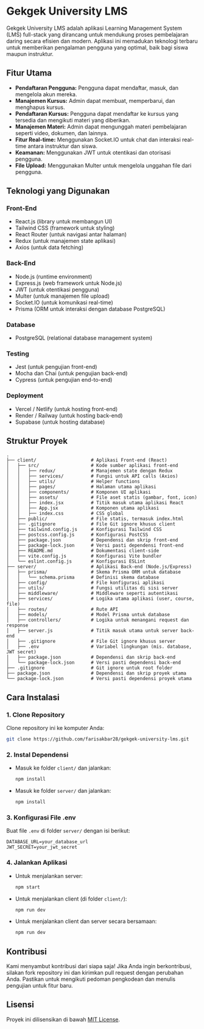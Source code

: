 # Gekgek University LMS

Gekgek University LMS adalah aplikasi Learning Management System (LMS) full-stack yang dirancang untuk mendukung proses pembelajaran daring secara efisien dan modern. Aplikasi ini memadukan teknologi terbaru untuk memberikan pengalaman pengguna yang optimal, baik bagi siswa maupun instruktur.

## Fitur Utama

- **Pendaftaran Pengguna:** Pengguna dapat mendaftar, masuk, dan mengelola akun mereka.
- **Manajemen Kursus:** Admin dapat membuat, memperbarui, dan menghapus kursus.
- **Pendaftaran Kursus:** Pengguna dapat mendaftar ke kursus yang tersedia dan mengikuti materi yang diberikan.
- **Manajemen Materi:** Admin dapat mengunggah materi pembelajaran seperti video, dokumen, dan lainnya.
- **Fitur Real-time:** Menggunakan Socket.IO untuk chat dan interaksi real-time antara instruktur dan siswa.
- **Keamanan:** Menggunakan JWT untuk otentikasi dan otorisasi pengguna.
- **File Upload:** Menggunakan Multer untuk mengelola unggahan file dari pengguna.

## Teknologi yang Digunakan

### Front-End

- React.js (library untuk membangun UI)
- Tailwind CSS (framework untuk styling)
- React Router (untuk navigasi antar halaman)
- Redux (untuk manajemen state aplikasi)
- Axios (untuk data fetching)

### Back-End

- Node.js (runtime environment)
- Express.js (web framework untuk Node.js)
- JWT (untuk otentikasi pengguna)
- Multer (untuk manajemen file upload)
- Socket.IO (untuk komunikasi real-time)
- Prisma (ORM untuk interaksi dengan database PostgreSQL)

### Database

- PostgreSQL (relational database management system)

### Testing

- Jest (untuk pengujian front-end)
- Mocha dan Chai (untuk pengujian back-end)
- Cypress (untuk pengujian end-to-end)

### Deployment

- Vercel / Netlify (untuk hosting front-end)
- Render / Railway (untuk hosting back-end)
- Supabase (untuk hosting database)

## Struktur Proyek

```
.
├── client/                    # Aplikasi Front-end (React)
│   ├── src/                   # Kode sumber aplikasi front-end
│   │   ├── redux/             # Manajemen state dengan Redux
│   │   ├── services/          # Fungsi untuk API calls (Axios)
│   │   ├── utils/             # Helper functions
│   │   ├── pages/             # Halaman utama aplikasi
│   │   ├── components/        # Komponen UI aplikasi
│   │   ├── assets/            # File aset statis (gambar, font, icon)
│   │   ├── index.jsx          # Titik masuk utama aplikasi React
│   │   ├── App.jsx            # Komponen utama aplikasi
│   │   ├── index.css          # CSS global
│   ├── public/                # File statis, termasuk index.html
│   ├── .gitignore             # File Git ignore khusus client
│   ├── tailwind.config.js     # Konfigurasi Tailwind CSS
│   ├── postcss.config.js      # Konfigurasi PostCSS
│   ├── package.json           # Dependensi dan skrip front-end
│   ├── package-lock.json      # Versi pasti dependensi front-end
│   ├── README.md              # Dokumentasi client-side
│   ├── vite.config.js         # Konfigurasi Vite bundler
│   └── eslint.config.js       # Konfigurasi ESLint
├── server/                    # Aplikasi Back-end (Node.js/Express)
│   ├── prisma/                # Skema Prisma ORM untuk database
│   │   └── schema.prisma      # Definisi skema database
│   ├── config/                # File konfigurasi aplikasi
│   ├── utils/                 # Fungsi utilitas di sisi server
│   ├── middleware/            # Middleware seperti autentikasi
│   ├── services/              # Logika utama aplikasi (user, course, file)
│   ├── routes/                # Rute API
│   ├── models/                # Model Prisma untuk database
│   ├── controllers/           # Logika untuk menangani request dan response
│   ├── server.js              # Titik masuk utama untuk server back-end
│   ├── .gitignore             # File Git ignore khusus server
│   ├── .env                   # Variabel lingkungan (mis. database, JWT secret)
│   ├── package.json           # Dependensi dan skrip back-end
│   └── package-lock.json      # Versi pasti dependensi back-end
├── .gitignore                 # Git ignore untuk root folder
├── package.json               # Dependensi dan skrip proyek utama
└── package-lock.json          # Versi pasti dependensi proyek utama
```

## Cara Instalasi

### 1. Clone Repository

Clone repository ini ke komputer Anda:

```bash
git clone https://github.com/farisakbar28/gekgek-university-lms.git
```

### 2. Instal Dependensi

- Masuk ke folder `client/` dan jalankan:
  ```bash
  npm install
  ```
- Masuk ke folder `server/` dan jalankan:
  ```bash
  npm install
  ```

### 3. Konfigurasi File .env

Buat file `.env` di folder `server/` dengan isi berikut:

```
DATABASE_URL=your_database_url
JWT_SECRET=your_jwt_secret
```

### 4. Jalankan Aplikasi

- Untuk menjalankan server:
  ```bash
  npm start
  ```
- Untuk menjalankan client (di folder `client/`):
  ```bash
  npm run dev
  ```
- Untuk menjalankan client dan server secara bersamaan:
  ```bash
  npm run dev
  ```

## Kontribusi

Kami menyambut kontribusi dari siapa saja! Jika Anda ingin berkontribusi, silakan fork repository ini dan kirimkan pull request dengan perubahan Anda. Pastikan untuk mengikuti pedoman pengkodean dan menulis pengujian untuk fitur baru.

## Lisensi

Proyek ini dilisensikan di bawah [MIT License](LICENSE).
